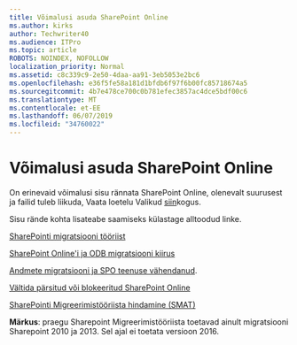 ```yaml
---
title: Võimalusi asuda SharePoint Online
ms.author: kirks
author: Techwriter40
ms.audience: ITPro
ms.topic: article
ROBOTS: NOINDEX, NOFOLLOW
localization_priority: Normal
ms.assetid: c8c339c9-2e50-4daa-aa91-3eb5053e2bc6
ms.openlocfilehash: e36f5fe58a181d1bfdb6f97f6b00fc85718674a5
ms.sourcegitcommit: 4b7e478ce700c0b781efec3857ac4dce5bdf00c6
ms.translationtype: MT
ms.contentlocale: et-EE
ms.lasthandoff: 06/07/2019
ms.locfileid: "34760022"
---
```

# <a name="migrate-options-to-sharepoint-online"></a>Võimalusi asuda SharePoint Online

On erinevaid võimalusi sisu rännata SharePoint Online, olenevalt suurusest ja failid tuleb liikuda, Vaata loetelu Valikud [siin](https://docs.microsoft.com/sharepointmigration/migrate-to-sharepoint-online)kogus.

Sisu rände kohta lisateabe saamiseks külastage alltoodud linke.

[SharePointi migratsiooni tööriist](https://docs.microsoft.com/sharepointmigration/introducing-the-sharepoint-migration-tool)

[SharePoint Online'i ja ODB migratsiooni kiirus](https://docs.microsoft.com/sharepointmigration/sharepoint-online-and-onedrive-migration-speed)

[Andmete migratsiooni ja SPO teenuse vähendanud](https://blogs.technet.microsoft.com/sposupport/2017/08/12/data-migration-and-spo-service-throttling/).


[Vältida pärsitud või blokeeritud SharePoint Online](https://docs.microsoft.com/sharepoint/dev/general-development/how-to-avoid-getting-throttled-or-blocked-in-sharepoint-online)

[SharePointi Migreerimistööriista hindamine (SMAT)](https://www.microsoft.com/download/details.aspx?id=53598&amp;751be11f-ede8-5a0c-058c-2ee190a24fa6=True)

**Märkus**: praegu Sharepoint Migreerimistööriista toetavad ainult migratsiooni Sharepoint 2010 ja 2013. Sel ajal ei toetata versioon 2016.
